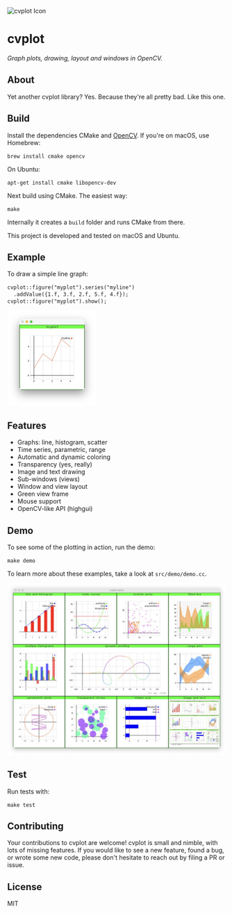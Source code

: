<img src="icon.png" alt="cvplot Icon" width="72"/>

# cvplot

*Graph plots, drawing, layout and windows in OpenCV.*


## About

Yet another cvplot library? Yes. Because they're all pretty bad. Like this one.


## Build

Install the dependencies CMake and [OpenCV](https://github.com/opencv/opencv). If you're on macOS, use Homebrew:

    brew install cmake opencv

On Ubuntu:

    apt-get install cmake libopencv-dev

Next build using CMake. The easiest way:

    make

Internally it creates a `build` folder and runs CMake from there.

This project is developed and tested on macOS and Ubuntu.


## Example

To draw a simple line graph:

    cvplot::figure("myplot").series("myline")
      .addValue({1.f, 3.f, 2.f, 5.f, 4.f});
    cvplot::figure("myplot").show();

<img src="res/line.jpg" alt="cvplot example" width="206"/>


## Features

- Graphs: line, histogram, scatter
- Time series, parametric, range
- Automatic and dynamic coloring
- Transparency (yes, really)
- Image and text drawing
- Sub-windows (views)
- Window and view layout
- Green view frame
- Mouse support
- OpenCV-like API (highgui)


## Demo

To see some of the plotting in action, run the demo:

    make demo

To learn more about these examples, take a look at `src/demo/demo.cc`.

<img src="res/demo.jpg" alt="cvplot demo" width="656"/>

## Test

Run tests with:

    make test


## Contributing

Your contributions to cvplot are welcome! cvplot is small and nimble, with lots of missing features. If you would like to see a new feature, found a bug, or wrote some new code, please don't hesitate to reach out by filing a PR or issue.


## License

MIT
